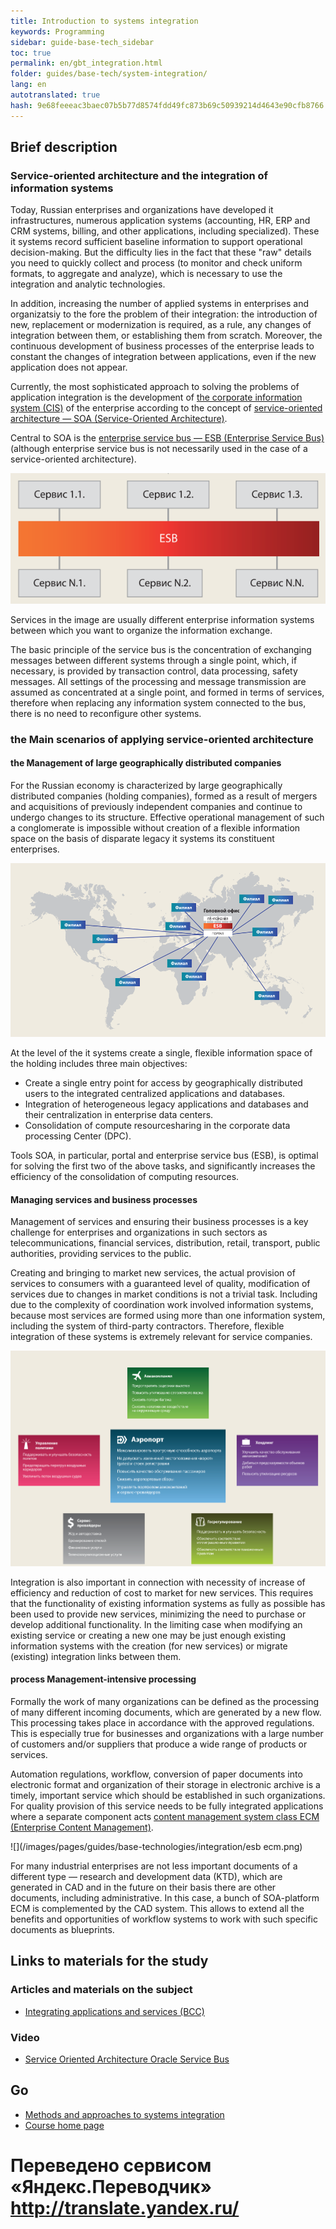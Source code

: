 ```yaml
--- 
title: Introduction to systems integration 
keywords: Programming 
sidebar: guide-base-tech_sidebar 
toc: true 
permalink: en/gbt_integration.html 
folder: guides/base-tech/system-integration/ 
lang: en 
autotranslated: true 
hash: 9e68feeeac3baec07b5b77d8574fdd49fc873b69c50939214d4643e90cfb8766 
--- 
```


## Brief description 

### Service-oriented architecture and the integration of information systems 

Today, Russian enterprises and organizations have developed it infrastructures, numerous application systems (accounting, HR, ERP and CRM systems, billing, and other applications, including specialized). These it systems record sufficient baseline information to support operational decision-making. But the difficulty lies in the fact that these "raw" details you need to quickly collect and process (to monitor and check uniform formats, to aggregate and analyze), which is necessary to use the integration and analytic technologies. 

In addition, increasing the number of applied systems in enterprises and organizatsiy to the fore the problem of their integration: the introduction of new, replacement or modernization is required, as a rule, any changes of integration between them, or establishing them from scratch. Moreover, the continuous development of business processes of the enterprise leads to constant the changes of integration between applications, even if the new application does not appear. 

Currently, the most sophisticated approach to solving the problems of application integration is the development of [the corporate information system (CIS)](https://dvc.academic.ru/dic.nsf/ruwiki/433085) of the enterprise according to the concept of [service-oriented architecture — SOA (Service-Oriented Architecture)](https://ru.wikipedia.org/wiki/Сервис-ориентированная_архитектура). 

Central to SOA is the [enterprise service bus — ESB (Enterprise Service Bus)](https://ru.wikipedia.org/wiki/Сервисная_шина_предприятия) (although enterprise service bus is not necessarily used in the case of a service-oriented architecture). 

![](/images/pages/guides/base-technologies/integration/esb.png) 

Services in the image are usually different enterprise information systems between which you want to organize the information exchange. 

The basic principle of the service bus is the concentration of exchanging messages between different systems through a single point, which, if necessary, is provided by transaction control, data processing, safety messages. All settings of the processing and message transmission are assumed as concentrated at a single point, and formed in terms of services, therefore when replacing any information system connected to the bus, there is no need to reconfigure other systems. 

### the Main scenarios of applying service-oriented architecture 

#### the Management of large geographically distributed companies 

For the Russian economy is characterized by large geographically distributed companies (holding companies), formed as a result of mergers and acquisitions of previously independent companies and continue to undergo changes to its structure. Effective operational management of such a conglomerate is impossible without creation of a flexible information space on the basis of disparate legacy it systems 
its constituent enterprises. 

![](/images/pages/guides/base-technologies/integration/esb-destributed.png) 

At the level of the it systems create a single, flexible information space of the holding includes three main objectives: 

* Create a single entry point for access by geographically distributed users to the integrated centralized applications and databases. 
* Integration of heterogeneous legacy applications and databases and their centralization in enterprise data centers. 
* Consolidation of compute resourcesharing in the corporate data processing Center (DPC). 

Tools SOA, in particular, portal and enterprise service bus (ESB), is optimal for solving the first two of the above tasks, and significantly increases the efficiency of the consolidation of computing resources. 

#### Managing services and business processes 

Management of services and ensuring their business processes is a key challenge for enterprises and organizations in such sectors as telecommunications, financial services, distribution, retail, transport, public authorities, providing services to the public. 

Creating and bringing to market new services, the actual provision of services to consumers with a guaranteed level of quality, modification of services due to changes in market conditions is not a trivial task. Including due to the complexity of coordination work involved information systems, because most services are formed using more than one information system, including the system of third-party contractors. Therefore, flexible integration of these systems is extremely relevant for service companies. 

![](/images/pages/guides/base-technologies/integration/esb-business.png) 

Integration is also important in connection with necessity of increase of efficiency and reduction of cost to market for new services. This requires that the functionality of existing information systems as fully as possible has been used to provide new services, minimizing the need to purchase or develop additional functionality. In the limiting case when modifying an existing service or creating a new one may be just enough existing information systems with the creation (for new services) or migrate (existing) integration links between them. 

#### process Management-intensive processing 

Formally the work of many organizations can be defined as the processing of many different incoming documents, which are generated by a new flow. This processing takes place in accordance with the approved regulations. This is especially true for businesses and organizations with a large number of customers and/or suppliers that produce a wide range of products or services. 

Automation regulations, workflow, conversion of paper documents into electronic format and organization of their storage in electronic archive is a timely, important service which should be established in such organizations. For quality provision of this service needs to be fully integrated applications where a separate component acts [content management system class ECM (Enterprise Content Management)](https://ru.wikipedia.org/wiki/Управление_корпоративным_контентом). 

![](/images/pages/guides/base-technologies/integration/esb ecm.png) 

For many industrial enterprises are not less important documents of a different type — research and development data (KTD), which are generated in CAD and in the future on their basis there are other documents, including administrative. In this case, a bunch of SOA-platform ECM is complemented by the CAD system. This allows to extend all the benefits and opportunities of workflow systems to work with such specific documents as blueprints. 

## Links to materials for the study 

### Articles and materials on the subject 

* [Integrating applications and services (BCC)](http://bcc.ru/pdf/bcc_soa.pdf) 

### Video 

* [Service Oriented Architecture Oracle Service Bus](https://www.youtube.com/watch?v=p45WDeEky_o) 

## Go 

* [Methods and approaches to systems integration](gbt_integration-methods.html) 
* [Course home page](gbt_landing-page.html) 



 # Переведено сервисом «Яндекс.Переводчик» http://translate.yandex.ru/